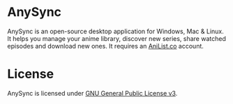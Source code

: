 # AnySync
AnySync is an open-source desktop application for Windows, Mac & Linux. It helps you manage your anime library, discover new series, share watched episodes and download new ones. It requires an [AniList.co](https://anilist.co) account.

# License
AnySync is licensed under [GNU General Public License v3](https://www.gnu.org/licenses/gpl-3.0.html).

